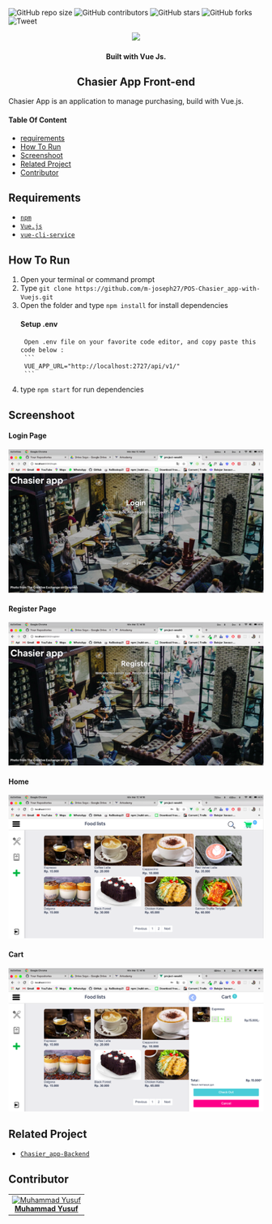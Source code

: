 ![GitHub repo size](https://img.shields.io/github/repo-size/HiRahmat-Dev/food-cashier-vuejs)
![GitHub contributors](https://img.shields.io/github/contributors/HiRahmat-Dev/food-cashier-vuejs)
![GitHub stars](https://img.shields.io/github/stars/HiRahmat-Dev/food-cashier-vuejs?style=social)
![GitHub forks](https://img.shields.io/github/forks/HiRahmat-Dev/food-cashier-vuejs?style=social)
![Tweet](https://img.shields.io/twitter/url?url=https%3A%2F%2Fgithub.com%2FHiRahmat-Dev%2Ffood-cashier-vuejs
)

<p align="center">
  <img height="100" src="https://vuejs.org/images/logo.png">
</p>
<h4 align="center">
  Built with Vue Js.
</h4>

<section id="home">
	
<h1 align="center">Chasier App Front-end</h1>

Chasier App is an application to manage purchasing, build with Vue.js.
</section>

#### Table Of Content
<div class="header">
	<ul>
		<li><a href="#requirements">requirements</a></li>
		<li><a href="#how-to-run">How To Run</a></li>
		<li><a href="#screenshoot">Screenshoot</a></li>
		<li><a href="#related-project">Related Project</a></li>
		<li><a href="#contributor">Contributor</a></li>
	</ul>
</div>

<section id="requirements">
	
## Requirements
* [`npm`](https://www.npmjs.com/get-npm)
* [`Vue.js`](https://vuejs.org/)
* [`vue-cli-service`](https://cli.vuejs.org/)
</section>

<section id="how-to-run">
	
## How To Run
1. Open your terminal or command prompt
2. Type `git clone https://github.com/m-joseph27/POS-Chasier_app-with-Vuejs.git`
3. Open the folder and type `npm install` for install dependencies
	#### Setup .env
		Open .env file on your favorite code editor, and copy paste this code below :
		```
		VUE_APP_URL="http://localhost:2727/api/v1/"
		```
4. type `npm start` for run dependencies
</section>

<section id="screenshoot">
	
## Screenshoot
<div class="demo">
    <div class="items">
    	<h4 class="title-demo">Login Page</h4>
		<img class="img-demo" src="https://github.com/m-joseph27/POS-Chasier_app-with-Vuejs/blob/master/src/assets/screenshot/login.png">  
    </div>
    <div class="items">
    	<h4 class="title-demo">Register Page</h4>
		<img class="img-demo" src="https://github.com/m-joseph27/POS-Chasier_app-with-Vuejs/blob/master/src/assets/screenshot/register.png">  
    </div>
    <div class="items">
    	<h4 class="title-demo">Home</h4>
		<img class="img-demo" src="https://github.com/m-joseph27/POS-Chasier_app-with-Vuejs/blob/master/src/assets/screenshot/home.png">  
    </div>
    <div class="items">
    	<h4 class="title-demo">Cart</h4>
		<img class="img-demo" src="https://github.com/m-joseph27/POS-Chasier_app-with-Vuejs/blob/master/src/assets/screenshot/cart.png">  
    </div>
</div>
</section>

<section id="related-project">
	
## Related Project
* [`Chasier_app-Backend`](https://github.com/m-joseph27/Chasier_app-API-with-Expressjs.git)
</section>

## Contributor
<center>
  <table>
    <tr>
      <td align="center">
        <a href="https://github.com/m-joseph27">
          <img width="150" src="https://avatars2.githubusercontent.com/u/60948526?s=400&u=c258f85ec35ccfda6ce3911dae79d45e335088b3&v=4" alt="Muhammad Yusuf"><br/>
          <b>Muhammad Yusuf</b>
        </a>
      </td>
    </tr>
  </table>
</center>
